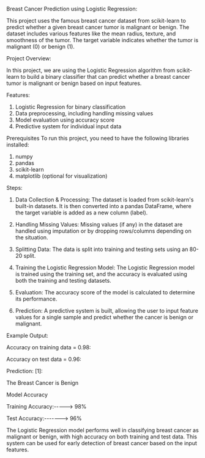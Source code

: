    Breast Cancer Prediction using Logistic Regression:


This project uses the famous breast cancer dataset from scikit-learn to predict whether a given breast cancer tumor is malignant or benign. The dataset includes various features like the mean radius, texture, and smoothness of the tumor. The target variable indicates whether the tumor is malignant (0) or benign (1).

Project Overview:

In this project, we are using the Logistic Regression algorithm from scikit-learn to build a binary classifier that can predict whether a breast cancer tumor is malignant or benign based on input features.

Features:

1. Logistic Regression for binary classification
2. Data preprocessing, including handling missing values
3. Model evaluation using accuracy score
4. Predictive system for individual input data

Prerequisites
To run this project, you need to have the following libraries installed:

1. numpy
2. pandas
3. scikit-learn
4. matplotlib (optional for visualization)

Steps:

1. Data Collection & Processing: The dataset is loaded from scikit-learn's built-in datasets. It is then converted into a pandas DataFrame, where the target variable is added as a new column (label).

2. Handling Missing Values: Missing values (if any) in the dataset are handled using imputation or by dropping rows/columns depending on the situation.

3. Splitting Data: The data is split into training and testing sets using an 80-20 split.

4. Training the Logistic Regression Model: The Logistic Regression model is trained using the training set, and the accuracy is evaluated using both the training and testing datasets.

5. Evaluation: The accuracy score of the model is calculated to determine its performance.

6. Prediction: A predictive system is built, allowing the user to input feature values for a single sample and predict whether the cancer is benign or malignant.

Example Output:

Accuracy on training data = 0.98:

Accuracy on test data = 0.96:

Prediction: [1]:

The Breast Cancer is Benign

Model Accuracy

Training Accuracy:-----> 98%

Test Accuracy:-------> 96%

The Logistic Regression model performs well in classifying breast cancer as malignant or benign, with high accuracy on both training and test data. This system can be used for early detection of breast cancer based on the input features.

